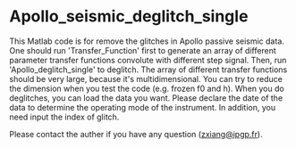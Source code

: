 # Apollo_seismic_deglitch_single

This Matlab code is for remove the glitches in Apollo passive seismic data. One should run 'Transfer_Function' first to generate an array of different parameter transfer functions convolute with different step signal. Then, run 'Apollo_deglitch_single' to deglitch.
The array of different transfer functions should be very large, because it's multidimensional. You can try to reduce the dimension when you test the code (e.g. frozen f0 and h). 
When you do deglitches, you can load the data you want. Please declare the date of the data to determine the operating mode of the instrument. In addition, you need input the index of glitch.

Please contact the auther if you have any question (zxiang@ipgp.fr).
 
